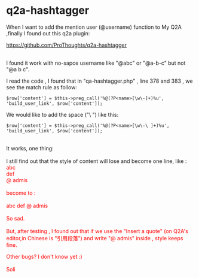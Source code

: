 # q2a-hashtagger

When I want to add the mention user (@username) function to My Q2A ,finally I found out this q2a plugin:

https://github.com/ProThoughts/q2a-hashtagger

<br>
I found it work with no-sapce username like "@abc" or "@a-b-c" but not "@a b c".

I read the code , I found that in "qa-hashtagger.php" , line 378 and 383 , we see the match rule as follow:

    $row['content'] = $this->preg_call('%@(?P<name>[\w\-]+)%u', 'build_user_link', $row['content']);

We would like to add the space ("\ ") like this:

    $row['content'] = $this->preg_call('%@(?P<name>[\w\-\ ]+)%u', 'build_user_link', $row['content']);

<br>
It works, one thing:
<br><br>
I still find out that the style of content will lose and become one line, like :
<br><font color='red'>
abc<br>
def<br>
@ admis
<br><br>
become to :
<br><br><font color='red'>
abc def @ admis</font>
<br><br>
So sad.
<br><br>
But, after testing , I found out that if we use the "Insert a quote" (on Q2A's editor,in Chinese is "引用段落") and write "@ admis" inside , style keeps fine.

Other bugs? I don't know yet :)
<br><br>
Soli
